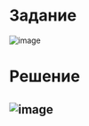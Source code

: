 # Задание
![image](https://user-images.githubusercontent.com/82978703/224566411-26ae45db-13c4-4a47-a5e6-992034c2edef.png)
# Решение
![image](https://user-images.githubusercontent.com/82978703/224566426-99e3cdd0-5971-492c-a1e1-0591bef974d1.png)
----------------
